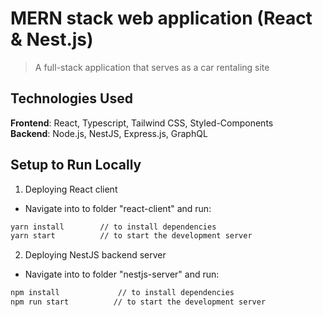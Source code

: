 # MERN stack web application (React & Nest.js)

> A full-stack application that serves as a car rentaling site

## Technologies Used

**Frontend**: React, Typescript, Tailwind CSS, Styled-Components
<br />**Backend**: Node.js, NestJS, Express.js, GraphQL

## Setup to Run Locally

1. Deploying React client

- Navigate into to folder "react-client" and run:

```bash
yarn install        // to install dependencies
yarn start          // to start the development server
```

2. Deploying NestJS backend server

- Navigate into to folder "nestjs-server" and run:

```bash
npm install             // to install dependencies
npm run start          // to start the development server
```
